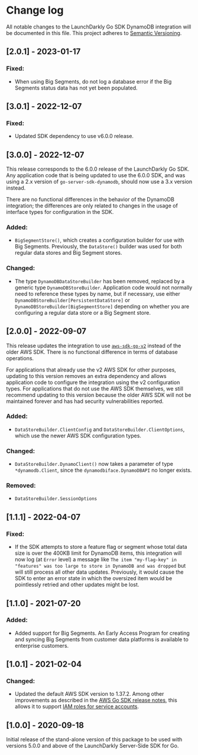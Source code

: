 # Change log

All notable changes to the LaunchDarkly Go SDK DynamoDB integration will be documented in this file. This project adheres to [Semantic Versioning](http://semver.org).

## [2.0.1] - 2023-01-17
### Fixed:
- When using Big Segments, do not log a database error if the Big Segments status data has not yet been populated.

## [3.0.1] - 2022-12-07
### Fixed:
- Updated SDK dependency to use v6.0.0 release.

## [3.0.0] - 2022-12-07
This release corresponds to the 6.0.0 release of the LaunchDarkly Go SDK. Any application code that is being updated to use the 6.0.0 SDK, and was using a 2.x version of `go-server-sdk-dynamodb`, should now use a 3.x version instead.

There are no functional differences in the behavior of the DynamoDB integration; the differences are only related to changes in the usage of interface types for configuration in the SDK.

### Added:
- `BigSegmentStore()`, which creates a configuration builder for use with Big Segments. Previously, the `DataStore()` builder was used for both regular data stores and Big Segment stores.

### Changed:
- The type `DynamoDBDataStoreBuilder` has been removed, replaced by a generic type `DynamoDBStoreBuilder`. Application code would not normally need to reference these types by name, but if necessary, use either `DynamoDBStoreBuilder[PersistentDataStore]` or `DynamoDBStoreBuilder[BigSegmentStore]` depending on whether you are configuring a regular data store or a Big Segment store.

## [2.0.0] - 2022-09-07
This release updates the integration to use [`aws-sdk-go-v2`](https://github.com/aws/aws-sdk-go-v2) instead of the older AWS SDK. There is no functional difference in terms of database operations.

For applications that already use the v2 AWS SDK for other purposes, updating to this version removes an extra dependency and allows application code to configure the integration using the v2 configuration types. For applications that do not use the AWS SDK themselves, we still recommend updating to this version because the older AWS SDK will not be maintained forever and has had security vulnerabilities reported.

### Added:
- `DataStoreBuilder.ClientConfig` and `DataStoreBuilder.ClientOptions`, which use the newer AWS SDK configuration types.

### Changed:
- `DataStoreBuilder.DynamoClient()` now takes a parameter of type `*dynamodb.Client`, since the `dynamodbiface.DynamoDBAPI` no longer exists.

### Removed:
- `DataStoreBuilder.SessionOptions`

## [1.1.1] - 2022-04-07
### Fixed:
- If the SDK attempts to store a feature flag or segment whose total data size is over the 400KB limit for DynamoDB items, this integration will now log (at `Error` level) a message like `The item "my-flag-key" in "features" was too large to store in DynamoDB and was dropped` but will still process all other data updates. Previously, it would cause the SDK to enter an error state in which the oversized item would be pointlessly retried and other updates might be lost.

## [1.1.0] - 2021-07-20
### Added:
- Added support for Big Segments. An Early Access Program for creating and syncing Big Segments from customer data platforms is available to enterprise customers.

## [1.0.1] - 2021-02-04
### Changed:
- Updated the default AWS SDK version to 1.37.2. Among other improvements as described in the [AWS Go SDK release notes](https://github.com/aws/aws-sdk-go/blob/master/CHANGELOG.md), this allows it to support [IAM roles for service accounts](https://docs.aws.amazon.com/eks/latest/userguide/iam-roles-for-service-accounts-minimum-sdk.html).

## [1.0.0] - 2020-09-18
Initial release of the stand-alone version of this package to be used with versions 5.0.0 and above of the LaunchDarkly Server-Side SDK for Go.
